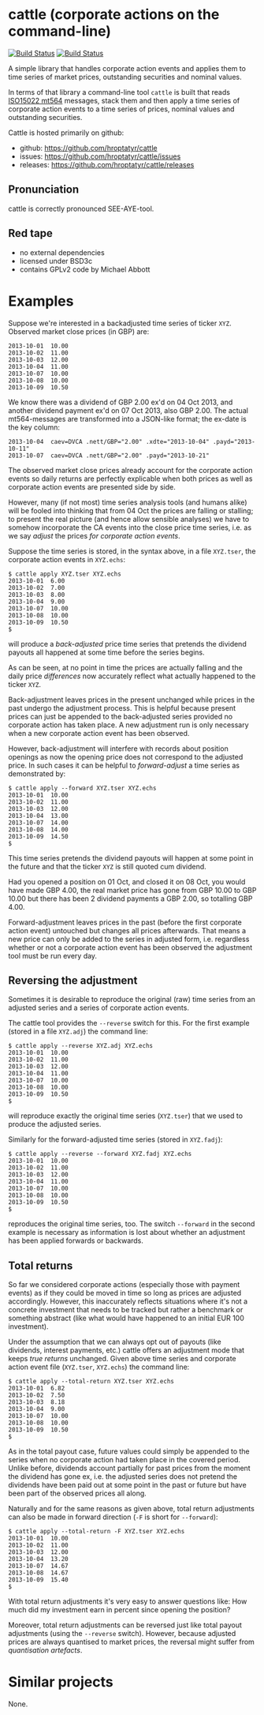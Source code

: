 cattle (corporate actions on the command-line)
==============================================

[![Build Status](https://secure.travis-ci.org/hroptatyr/cattle.png?branch=master)](http://travis-ci.org/hroptatyr/cattle)
[![Build Status](https://drone.io/github.com/hroptatyr/cattle/status.png)](https://drone.io/github.com/hroptatyr/cattle/latest)

A simple library that handles corporate action events and applies them
to time series of market prices, outstanding securities and nominal
values.

In terms of that library a command-line tool `cattle` is built that
reads [ISO15022 mt564][1] messages, stack them and then apply a
time series of corporate action events to a time series of prices, nominal
values and outstanding securities.

Cattle is hosted primarily on github:

+ github: <https://github.com/hroptatyr/cattle>
+ issues: <https://github.com/hroptatyr/cattle/issues>
+ releases: <https://github.com/hroptatyr/cattle/releases>


Pronunciation
-------------
cattle is correctly pronounced SEE-AYE-tool.

Red tape
--------
+ no external dependencies
+ licensed under BSD3c
+ contains GPLv2 code by Michael Abbott


Examples
========
Suppose we're interested in a backadjusted time series of ticker `XYZ`.
Observed market close prices (in GBP) are:

    2013-10-01	10.00
    2013-10-02	11.00
    2013-10-03	12.00
    2013-10-04	11.00
    2013-10-07	10.00
    2013-10-08	10.00
    2013-10-09	10.50

We know there was a dividend of GBP 2.00 ex'd on 04 Oct 2013, and
another dividend payment ex'd on 07 Oct 2013, also GBP 2.00.  The actual
mt564-messages are transformed into a JSON-like format; the ex-date is
the key column:

    2013-10-04	caev=DVCA .nett/GBP="2.00" .xdte="2013-10-04" .payd="2013-10-11"
    2013-10-07	caev=DVCA .nett/GBP="2.00" .payd="2013-10-21"

The observed market close prices already account for the corporate
action events so daily returns are perfectly explicable when both prices
as well as corporate action events are presented side by side.

However, many (if not most) time series analysis tools (and humans
alike) will be fooled into thinking that from 04 Oct the prices are
falling or stalling; to present the real picture (and hence allow
sensible analyses) we have to somehow incorporate the CA events into the
close price time series, i.e. as we say *adjust* the prices *for
corporate action events*.

Suppose the time series is stored, in the syntax above, in a file
`XYZ.tser`, the corporate action events in `XYZ.echs`:

    $ cattle apply XYZ.tser XYZ.echs
    2013-10-01	6.00
    2013-10-02	7.00
    2013-10-03	8.00
    2013-10-04	9.00
    2013-10-07	10.00
    2013-10-08	10.00
    2013-10-09	10.50
    $

will produce a *back-adjusted* price time series that pretends the
dividend payouts all happened at some time before the series begins.

As can be seen, at no point in time the prices are actually falling and
the daily price *differences* now accurately reflect what actually
happened to the ticker `XYZ`.

Back-adjustment leaves prices in the present unchanged while prices in
the past undergo the adjustment process.  This is helpful because
present prices can just be appended to the back-adjusted series provided
no corporate action has taken place.  A new adjustment run is only
necessary when a new corporate action event has been observed.

However, back-adjustment will interfere with records about position
openings as now the opening price does not correspond to the adjusted
price.  In such cases it can be helpful to *forward-adjust* a time
series as demonstrated by:

    $ cattle apply --forward XYZ.tser XYZ.echs
    2013-10-01	10.00
    2013-10-02	11.00
    2013-10-03	12.00
    2013-10-04	13.00
    2013-10-07	14.00
    2013-10-08	14.00
    2013-10-09	14.50
    $

This time series pretends the dividend payouts will happen at some point
in the future and that the ticker `XYZ` is still quoted cum dividend.

Had you opened a position on 01 Oct, and closed it on 08 Oct, you would
have made GBP 4.00, the real market price has gone from GBP 10.00 to
GBP 10.00 but there has been 2 dividend payments a GBP 2.00, so
totalling GBP 4.00.

Forward-adjustment leaves prices in the past (before the first corporate
action event) untouched but changes all prices afterwards.  That means a
new price can only be added to the series in adjusted form, i.e.
regardless whether or not a corporate action event has been observed the
adjustment tool must be run every day.


Reversing the adjustment
------------------------
Sometimes it is desirable to reproduce the original (raw) time series
from an adjusted series and a series of corporate action events.

The cattle tool provides the `--reverse` switch for this.  For the first
example (stored in a file `XYZ.adj`) the command line:

    $ cattle apply --reverse XYZ.adj XYZ.echs
    2013-10-01	10.00
    2013-10-02	11.00
    2013-10-03	12.00
    2013-10-04	11.00
    2013-10-07	10.00
    2013-10-08	10.00
    2013-10-09	10.50
    $

will reproduce exactly the original time series (`XYZ.tser`) that we
used to produce the adjusted series.

Similarly for the forward-adjusted time series (stored in `XYZ.fadj`):

    $ cattle apply --reverse --forward XYZ.fadj XYZ.echs
    2013-10-01	10.00
    2013-10-02	11.00
    2013-10-03	12.00
    2013-10-04	11.00
    2013-10-07	10.00
    2013-10-08	10.00
    2013-10-09	10.50
    $

reproduces the original time series, too.  The switch `--forward` in the
second example is necessary as information is lost about whether an
adjustment has been applied forwards or backwards.

Total returns
-------------
So far we considered corporate actions (especially those with payment
events) as if they could be moved in time so long as prices are adjusted
accordingly.  However, this inaccurately reflects situations where it's
not a concrete investment that needs to be tracked but rather a
benchmark or something abstract (like what would have happened to an
initial EUR 100 investment).

Under the assumption that we can always opt out of payouts (like
dividends, interest payments, etc.) cattle offers an adjustment mode
that keeps *true returns* unchanged.  Given above time series and
corporate action event file (`XYZ.tser`, `XYZ.echs`) the command line:

    $ cattle apply --total-return XYZ.tser XYZ.echs
    2013-10-01	6.82
    2013-10-02	7.50
    2013-10-03	8.18
    2013-10-04	9.00
    2013-10-07	10.00
    2013-10-08	10.00
    2013-10-09	10.50
    $

As in the total payout case, future values could simply be appended to
the series when no corporate action had taken place in the covered
period.  Unlike before, dividends account partially for past prices from
the moment the dividend has gone ex, i.e. the adjusted series does not
pretend the dividends have been paid out at some point in the past or
future but have been part of the observed prices all along.

Naturally and for the same reasons as given above, total return
adjustments can also be made in forward direction (`-F` is short for
`--forward`):

    $ cattle apply --total-return -F XYZ.tser XYZ.echs
    2013-10-01	10.00
    2013-10-02	11.00
    2013-10-03	12.00
    2013-10-04	13.20
    2013-10-07	14.67
    2013-10-08	14.67
    2013-10-09	15.40
    $

With total return adjustments it's very easy to answer questions like:
How much did my investment earn in percent since opening the position?

Moreover, total return adjustments can be reversed just like total
payout adjustments (using the `--reverse` switch).  However, because
adjusted prices are always quantised to market prices, the reversal
might suffer from *quantisation artefacts*.


Similar projects
================

None.

  [1]: http://www.iso15022.org/uhb/uhb/finmt564.htm


<!--
  Local variables:
  mode: auto-fill
  fill-column: 72
  filladapt-mode: t
  End:
-->
